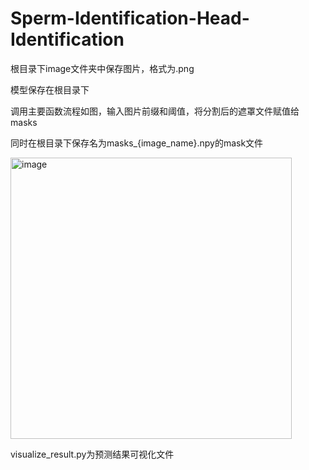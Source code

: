# Sperm-Identification-Head-Identification

根目录下image文件夹中保存图片，格式为.png

模型保存在根目录下

调用主要函数流程如图，输入图片前缀和阈值，将分割后的遮罩文件赋值给masks

同时在根目录下保存名为masks_{image_name}.npy的mask文件

<img width="450" alt="image" src="https://github.com/WangYunKa/Sperm-Identification-Head-Identification/assets/113222930/4a743517-e509-4f72-9c53-a2b4b6c4efa0">

visualize_result.py为预测结果可视化文件

